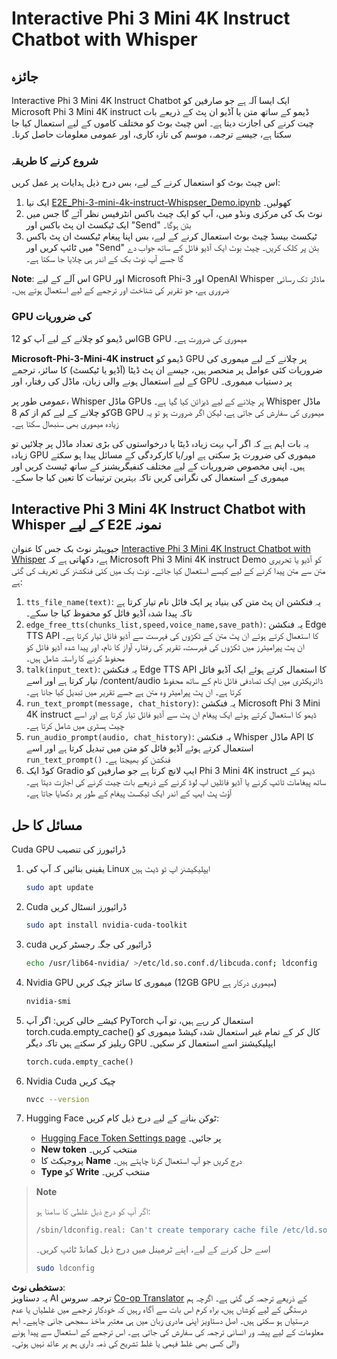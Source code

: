 <!--
CO_OP_TRANSLATOR_METADATA:
{
  "original_hash": "006e8cf75211d3297f24e1b22e38955f",
  "translation_date": "2025-07-17T02:14:10+00:00",
  "source_file": "md/02.Application/01.TextAndChat/Phi3/E2E_Phi-3-mini_with_whisper.md",
  "language_code": "ur"
}
-->
# Interactive Phi 3 Mini 4K Instruct Chatbot with Whisper

## جائزہ

Interactive Phi 3 Mini 4K Instruct Chatbot ایک ایسا آلہ ہے جو صارفین کو Microsoft Phi 3 Mini 4K instruct ڈیمو کے ساتھ متن یا آڈیو ان پٹ کے ذریعے بات چیت کرنے کی اجازت دیتا ہے۔ اس چیٹ بوٹ کو مختلف کاموں کے لیے استعمال کیا جا سکتا ہے، جیسے ترجمہ، موسم کی تازہ کاری، اور عمومی معلومات حاصل کرنا۔

### شروع کرنے کا طریقہ

اس چیٹ بوٹ کو استعمال کرنے کے لیے، بس درج ذیل ہدایات پر عمل کریں:

1. ایک نیا [E2E_Phi-3-mini-4k-instruct-Whispser_Demo.ipynb](https://github.com/microsoft/Phi-3CookBook/blob/main/code/06.E2E/E2E_Phi-3-mini-4k-instruct-Whispser_Demo.ipynb) کھولیں۔
2. نوٹ بک کی مرکزی ونڈو میں، آپ کو ایک چیٹ باکس انٹرفیس نظر آئے گا جس میں ایک ٹیکسٹ ان پٹ باکس اور "Send" بٹن ہوگا۔
3. ٹیکسٹ بیسڈ چیٹ بوٹ استعمال کرنے کے لیے، بس اپنا پیغام ٹیکسٹ ان پٹ باکس میں ٹائپ کریں اور "Send" بٹن پر کلک کریں۔ چیٹ بوٹ ایک آڈیو فائل کے ساتھ جواب دے گا جسے آپ نوٹ بک کے اندر ہی چلایا جا سکتا ہے۔

**Note**: اس آلے کے لیے GPU اور Microsoft Phi-3 اور OpenAI Whisper ماڈلز تک رسائی ضروری ہے، جو تقریر کی شناخت اور ترجمے کے لیے استعمال ہوتے ہیں۔

### GPU کی ضروریات

اس ڈیمو کو چلانے کے لیے آپ کو 12GB GPU میموری کی ضرورت ہے۔

**Microsoft-Phi-3-Mini-4K instruct** ڈیمو کو GPU پر چلانے کے لیے میموری کی ضروریات کئی عوامل پر منحصر ہیں، جیسے ان پٹ ڈیٹا (آڈیو یا ٹیکسٹ) کا سائز، ترجمے کے لیے استعمال ہونے والی زبان، ماڈل کی رفتار، اور GPU پر دستیاب میموری۔

عمومی طور پر، Whisper ماڈل GPUs پر چلانے کے لیے ڈیزائن کیا گیا ہے۔ Whisper ماڈل کو چلانے کے لیے کم از کم 8GB GPU میموری کی سفارش کی جاتی ہے، لیکن اگر ضرورت ہو تو یہ زیادہ میموری بھی سنبھال سکتا ہے۔

یہ بات اہم ہے کہ اگر آپ بہت زیادہ ڈیٹا یا درخواستوں کی بڑی تعداد ماڈل پر چلائیں تو زیادہ GPU میموری کی ضرورت پڑ سکتی ہے اور/یا کارکردگی کے مسائل پیدا ہو سکتے ہیں۔ اپنی مخصوص ضروریات کے لیے مختلف کنفیگریشنز کے ساتھ ٹیسٹ کریں اور میموری کے استعمال کی نگرانی کریں تاکہ بہترین ترتیبات کا تعین کیا جا سکے۔

## Interactive Phi 3 Mini 4K Instruct Chatbot with Whisper کے لیے E2E نمونہ

جیوپیٹر نوٹ بک جس کا عنوان [Interactive Phi 3 Mini 4K Instruct Chatbot with Whisper](https://github.com/microsoft/Phi-3CookBook/blob/main/code/06.E2E/E2E_Phi-3-mini-4k-instruct-Whispser_Demo.ipynb) ہے، دکھاتی ہے کہ Microsoft Phi 3 Mini 4K instruct Demo کو آڈیو یا تحریری متن سے متن پیدا کرنے کے لیے کیسے استعمال کیا جائے۔ نوٹ بک میں کئی فنکشنز کی تعریف کی گئی ہے:

1. `tts_file_name(text)`: یہ فنکشن ان پٹ متن کی بنیاد پر ایک فائل نام تیار کرتا ہے تاکہ پیدا شدہ آڈیو فائل کو محفوظ کیا جا سکے۔
1. `edge_free_tts(chunks_list,speed,voice_name,save_path)`: یہ فنکشن Edge TTS API کا استعمال کرتے ہوئے ان پٹ متن کے ٹکڑوں کی فہرست سے آڈیو فائل تیار کرتا ہے۔ ان پٹ پیرامیٹرز میں ٹکڑوں کی فہرست، تقریر کی رفتار، آواز کا نام، اور پیدا شدہ آڈیو فائل کو محفوظ کرنے کا راستہ شامل ہیں۔
1. `talk(input_text)`: یہ فنکشن Edge TTS API کا استعمال کرتے ہوئے ایک آڈیو فائل تیار کرتا ہے اور اسے /content/audio ڈائریکٹری میں ایک تصادفی فائل نام کے ساتھ محفوظ کرتا ہے۔ ان پٹ پیرامیٹر وہ متن ہے جسے تقریر میں تبدیل کیا جانا ہے۔
1. `run_text_prompt(message, chat_history)`: یہ فنکشن Microsoft Phi 3 Mini 4K instruct ڈیمو کا استعمال کرتے ہوئے ایک پیغام ان پٹ سے آڈیو فائل تیار کرتا ہے اور اسے چیٹ ہسٹری میں شامل کرتا ہے۔
1. `run_audio_prompt(audio, chat_history)`: یہ فنکشن Whisper ماڈل API کا استعمال کرتے ہوئے آڈیو فائل کو متن میں تبدیل کرتا ہے اور اسے `run_text_prompt()` فنکشن کو بھیجتا ہے۔
1. کوڈ ایک Gradio ایپ لانچ کرتا ہے جو صارفین کو Phi 3 Mini 4K instruct ڈیمو کے ساتھ پیغامات ٹائپ کرنے یا آڈیو فائلیں اپ لوڈ کرنے کے ذریعے بات چیت کرنے کی اجازت دیتا ہے۔ آؤٹ پٹ ایپ کے اندر ایک ٹیکسٹ پیغام کے طور پر دکھایا جاتا ہے۔

## مسائل کا حل

Cuda GPU ڈرائیورز کی تنصیب

1. یقینی بنائیں کہ آپ کی Linux ایپلیکیشنز اپ ٹو ڈیٹ ہیں

    ```bash
    sudo apt update
    ```

1. Cuda ڈرائیورز انسٹال کریں

    ```bash
    sudo apt install nvidia-cuda-toolkit
    ```

1. cuda ڈرائیور کی جگہ رجسٹر کریں

    ```bash
    echo /usr/lib64-nvidia/ >/etc/ld.so.conf.d/libcuda.conf; ldconfig
    ```

1. Nvidia GPU میموری کا سائز چیک کریں (12GB GPU میموری درکار ہے)

    ```bash
    nvidia-smi
    ```

1. کیشے خالی کریں: اگر آپ PyTorch استعمال کر رہے ہیں، تو آپ torch.cuda.empty_cache() کال کر کے تمام غیر استعمال شدہ کیشڈ میموری کو ریلیز کر سکتے ہیں تاکہ دیگر GPU ایپلیکیشنز اسے استعمال کر سکیں۔

    ```python
    torch.cuda.empty_cache() 
    ```

1. Nvidia Cuda چیک کریں

    ```bash
    nvcc --version
    ```

1. Hugging Face ٹوکن بنانے کے لیے درج ذیل کام کریں:

    - [Hugging Face Token Settings page](https://huggingface.co/settings/tokens?WT.mc_id=aiml-137032-kinfeylo) پر جائیں۔
    - **New token** منتخب کریں۔
    - پروجیکٹ کا **Name** درج کریں جو آپ استعمال کرنا چاہتے ہیں۔
    - **Type** کو **Write** منتخب کریں۔

> **Note**
>
> اگر آپ کو درج ذیل غلطی کا سامنا ہو:
>
> ```bash
> /sbin/ldconfig.real: Can't create temporary cache file /etc/ld.so.cache~: Permission denied 
> ```
>
> اسے حل کرنے کے لیے، اپنے ٹرمینل میں درج ذیل کمانڈ ٹائپ کریں۔
>
> ```bash
> sudo ldconfig
> ```

**دستخطی نوٹ**:  
یہ دستاویز AI ترجمہ سروس [Co-op Translator](https://github.com/Azure/co-op-translator) کے ذریعے ترجمہ کی گئی ہے۔ اگرچہ ہم درستگی کے لیے کوشاں ہیں، براہ کرم اس بات سے آگاہ رہیں کہ خودکار ترجمے میں غلطیاں یا عدم درستیاں ہو سکتی ہیں۔ اصل دستاویز اپنی مادری زبان میں ہی معتبر ماخذ سمجھی جانی چاہیے۔ اہم معلومات کے لیے پیشہ ور انسانی ترجمہ کی سفارش کی جاتی ہے۔ اس ترجمے کے استعمال سے پیدا ہونے والی کسی بھی غلط فہمی یا غلط تشریح کی ذمہ داری ہم پر عائد نہیں ہوتی۔